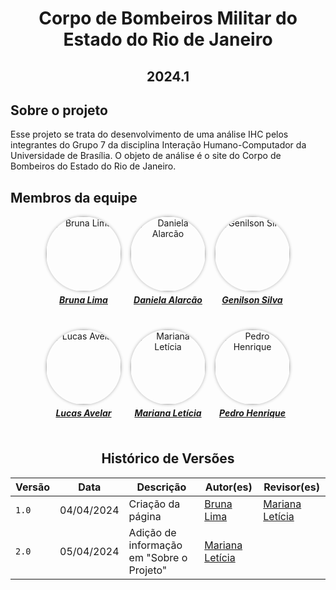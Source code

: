 <h1 align="center"> Corpo de Bombeiros Militar do Estado do Rio de Janeiro </h1>
<h2 align="center"> 2024.1 </h2>

## Sobre o projeto
<div>
    <p> Esse projeto se trata do desenvolvimento de uma análise IHC pelos integrantes do Grupo 7 da disciplina Interação Humano-Computador da Universidade de Brasília. O objeto de análise é o site do Corpo de Bombeiros do Estado do Rio de Janeiro.</p>
</div>

## Membros da equipe

<div align="center">
    <div style="display: flex; flex-direction: row; gap: 15px; flex-wrap: wrap; justify-content: center;">
        <div>
            <a href="https://github.com/libruna">
                <img src="https://github.com/libruna.png" alt="Bruna Lima" style="border-radius: 50%; box-shadow: 0px 0px 5px rgba(0, 0, 0, 0.3);" width="120px">
                <h5 style="text-align: center; margin-top: 5px;">Bruna Lima</h5>
            </a>
        </div>
        <div>
            <a href="https://github.com/danialarcao">
                <img src="https://github.com/danialarcao.png" alt="Daniela Alarcão" style="border-radius: 50%; box-shadow: 0px 0px 5px rgba(0, 0, 0, 0.3);" width="120px">
                <h5 style="text-align: center; margin-top: 5px;">Daniela Alarcão</h5>
            </a>
        </div>
        <div>
            <a href="https://github.com/GenilsonJrs">
                <img src="https://github.com/GenilsonJrs.png" alt="Genilson Silva" style="border-radius: 50%; box-shadow: 0px 0px 5px rgba(0, 0, 0, 0.3);" width="120px">
                <h5 style="text-align: center; margin-top: 5px;">Genilson Silva</h5>
            </a>
        </div>
        <div>
            <a href="https://github.com/LucasAvelar2711">
                <img src="https://github.com/LucasAvelar2711.png" alt="Lucas Avelar" style="border-radius: 50%; box-shadow: 0px 0px 5px rgba(0, 0, 0, 0.3);" width="120px">
                <h5 style="text-align: center; margin-top: 5px;">Lucas Avelar</h5>
            </a>
        </div>
        <div>
            <a href="https://github.com/Marianannn">
                <img src="https://github.com/Marianannn.png" alt="Mariana Letícia" style="border-radius: 50%; box-shadow: 0px 0px 5px rgba(0, 0, 0, 0.3);" width="120px">
                <h5 style="text-align: center; margin-top: 5px;">Mariana Letícia</h5>
            </a>
        </div>
        <div>
            <a href="https://github.com/PedroHhenriq">
                <img src="https://github.com/PedroHhenriq
.png" alt="Pedro Henrique" style="border-radius: 50%; box-shadow: 0px 0px 5px rgba(0, 0, 0, 0.3);" width="120px">
                <h5 style="text-align: center; margin-top: 5px;">Pedro Henrique</h5>
            </a>
        </div>
    </div>
</div>

<center>

## Histórico de Versões

| Versão |    Data    | Descrição                                 | Autor(es)                                       | Revisor(es)                                    |
| ------ | :--------: | ----------------------------------------- | ----------------------------------------------- | ---------------------------------------------- |
| `1.0`   | 04/04/2024 | Criação da página                         | [Bruna Lima](https://github.com/libruna) | [Mariana Letícia](https://github.com/Marianannn)         |
| `2.0`   | 05/04/2024 | Adição de informação em "Sobre o Projeto" | [Mariana Letícia](https://github.com/Marianannn)| [](https://github.com/)         |

</center>

